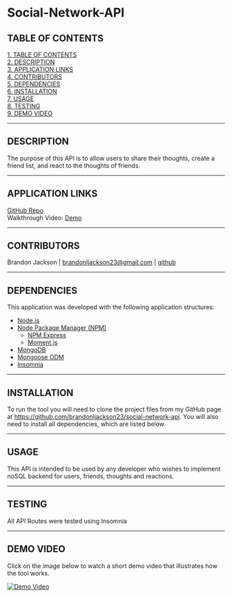 # Social-Network-API

## TABLE OF CONTENTS    
[1. TABLE OF CONTENTS](#TABLE-OF-CONTENTS)    
[2. DESCRIPTION](#DESCRIPTION)  
[3. APPLICATION LINKS](#APPLICATION-LINKS)  
[4. CONTRIBUTORS](#CONTRIBUTORS)  
[5. DEPENDENCIES](#DEPENDENCIES)  
[6. INSTALLATION](#INSTALLATION)   
[7. USAGE](#USAGE)   
[8. TESTING](#TESTING)  
[9. DEMO VIDEO](#DEMO-VIDEO)  

---

## DESCRIPTION
The purpose of this API is to allow users to share their thoughts, create a friend list, and react to the thoughts of friends.

---

## APPLICATION LINKS
[GitHub Repo](https://github.com/brandonljackson23/social-network-api)  
Walkthrough Video: [Demo]()  

---

## CONTRIBUTORS   
Brandon Jackson | <brandonljackson23@gmail.com> | [github](https://github.com/brandonljackson23)  

---

## DEPENDENCIES 
This application was developed with the following application structures:  
* [Node.js](https://nodejs.org/en/)  
* [Node Package Manager (NPM)](https://www.npmjs.com/) 
    + [NPM Express](https://www.npmjs.com/package/express) 
    + [Moment.js](https://momentjs.com/)  
* [MongoDB](https://www.mongodb.com/)
* [Mongoose ODM](https://mongoosejs.com/)    
* [Insomnia](https://insomnia.rest/)  

---

## INSTALLATION
To run the tool you will need to clone the project files from my GitHub page at https://github.com/brandonljackson23/social-network-api. You will also need to install all dependencies, which are listed below.

---

## USAGE
This API is intended to be used by any developer who wishes to implement noSQL backend for users, friends, thoughts and reactions.

---

## TESTING
All API Routes were tested using Insomnia  

---

## DEMO VIDEO  
Click on the image below to watch a short demo video that illustrates how the tool works.

[![Demo Video]()]()
